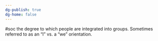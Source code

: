 ```yaml
---
dg-publish: true
dg-home: false
---
```

#soc 
the degree to which people are integrated into groups. Sometimes referred to as an “I” vs. a “we” orientation.